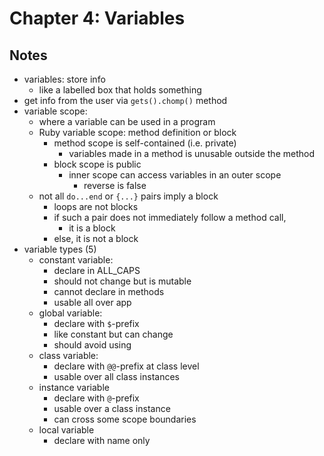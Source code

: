 # Chapter 4: Variables

## Notes

- variables: store info
  - like a labelled box that holds something
- get info from the user via `gets().chomp()` method
- variable scope:
  - where a variable can be used in a program
  - Ruby variable scope: method definition or block
    - method scope is self-contained (i.e. private)
      - variables made in a method is unusable outside the method
    - block scope is public
      - inner scope can access variables in an outer scope
        - reverse is false
  - not all `do...end` or `{...}` pairs imply a block
    - loops are not blocks
    - if such a pair does not immediately follow a method call,
      - it is a block
    - else, it is not a block
- variable types (5)
  - constant variable:
    - declare in ALL_CAPS
    - should not change but is mutable
    - cannot declare in methods
    - usable all over app
  - global variable:
    - declare with `$`-prefix
    - like constant but can change
    - should avoid using
  - class variable:
    - declare with `@@`-prefix at class level
    - usable over all class instances
  - instance variable
    - declare with `@`-prefix
    - usable over a class instance
    - can cross some scope boundaries
  - local variable
    - declare with name only
